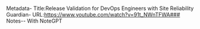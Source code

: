 ###

 Metadata- Title:Release Validation for DevOps Engineers with Site Reliability Guardian- URL:https://www.youtube.com/watch?v=91t_NWnTFWA### Notes-- With NoteGPT